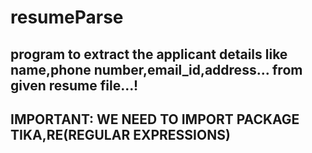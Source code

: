 # resumeParse
program to extract the applicant details like name,phone number,email_id,address... from given resume file...!
-----------------------------------------------------------------------------------------------
IMPORTANT:
WE NEED TO IMPORT PACKAGE TIKA,RE(REGULAR EXPRESSIONS)
----------------------------------------------------------------------------
